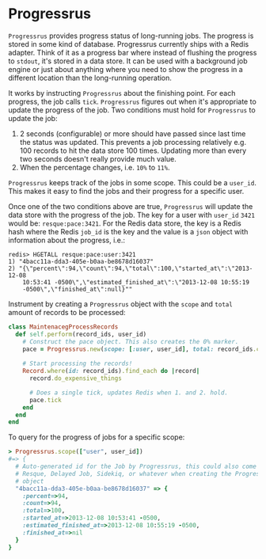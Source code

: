 # Progressrus

`Progressrus` provides progress status of long-running jobs. The progress is
stored in some kind of database. Progressrus currently ships with a Redis
adapter. Think of it as a progress bar where instead of flushing the progress to
`stdout`, it's stored in a data store. It can be used with a background job engine or
just about anything where you need to show the progress in a different location
than the long-running operation.

It works by instructing `Progressrus` about the finishing point. For each
progress, the job calls `tick`. `Progressrus` figures out when it's
appropriate to update the progress of the job. Two conditions must hold for
`Progressrus` to update the job:

1. 2 seconds (configurable) or more should have passed since last time the
   status was updated.  This prevents a job processing relatively e.g. 100
   records to hit the data store 100 times. Updating more than every two seconds
   doesn't really provide much value.
2. When the percentage changes, i.e. `10%` to `11%`.

`Progressrus` keeps track of the jobs in some scope. This could be a `user_id`.
This makes it easy to find the jobs and their progress for a specific user.

Once one of the two conditions above are true, `Progressrus` will update the
data store with the progress of the job. The key for a user with `user_id`
`3421` would be: `resque:pace:3421`. For the Redis data store, the key is a
Redis hash where the Redis `job_id` is the key and the value is a `json` object
with information about the progress, i.e.: 

```redis
redis> HGETALL resque:pace:user:3421
1) "4bacc11a-dda3-405e-b0aa-be8678d16037"
2) "{\"percent\":94,\"count\":94,\"total\":100,\"started_at\":\"2013-12-08
    10:53:41 -0500\",\"estimated_finished_at\":\"2013-12-08 10:55:19
    -0500\",\"finished_at\":null}""
```

Instrument by creating a `Progressrus` object with the `scope` and `total` amount of
records to be processed:

```ruby
class MaintenacegProcessRecords
  def self.perform(record_ids, user_id)
    # Construct the pace object. This also creates the 0% marker.
    pace = Progressrus.new(scope: [:user, user_id], total: record_ids.count)
    
    # Start processing the records!
    Record.where(id: record_ids).find_each do |record|
      record.do_expensive_things

      # Does a single tick, updates Redis when 1. and 2. hold.
      pace.tick
    end
  end
end
```

To query for the progress of jobs for a specific scope: 

```ruby
> Progressrus.scope(["user", user_id])
#=> {
  # Auto-generated id for the Job by Progressrus, this could also come from
  # Resque, Delayed Job, Sidekiq, or whatever when creating the Progressrus
  # object
  "4bacc11a-dda3-405e-b0aa-be8678d16037" => {
    :percent=>94, 
    :count=>94,
    :total=>100, 
    :started_at=>2013-12-08 10:53:41 -0500, 
    :estimated_finished_at=>2013-12-08 10:55:19 -0500,
    :finished_at=>nil
  }
}
```
